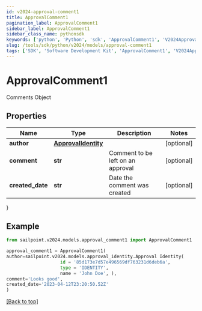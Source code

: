 ```yaml
---
id: v2024-approval-comment1
title: ApprovalComment1
pagination_label: ApprovalComment1
sidebar_label: ApprovalComment1
sidebar_class_name: pythonsdk
keywords: ['python', 'Python', 'sdk', 'ApprovalComment1', 'V2024ApprovalComment1'] 
slug: /tools/sdk/python/v2024/models/approval-comment1
tags: ['SDK', 'Software Development Kit', 'ApprovalComment1', 'V2024ApprovalComment1']
---
```


# ApprovalComment1

Comments Object

## Properties

Name | Type | Description | Notes
------------ | ------------- | ------------- | -------------
**author** | [**ApprovalIdentity**](approval-identity) |  | [optional] 
**comment** | **str** | Comment to be left on an approval | [optional] 
**created_date** | **str** | Date the comment was created | [optional] 
}

## Example

```python
from sailpoint.v2024.models.approval_comment1 import ApprovalComment1

approval_comment1 = ApprovalComment1(
author=sailpoint.v2024.models.approval_identity.Approval Identity(
                    id = '85d173e7d57e496569df763231d6deb6a', 
                    type = 'IDENTITY', 
                    name = 'John Doe', ),
comment='Looks good',
created_date='2023-04-12T23:20:50.52Z'
)

```
[[Back to top]](#) 

